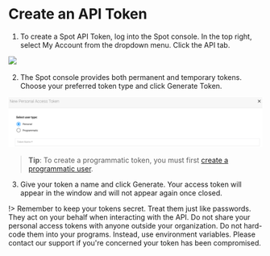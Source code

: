 <meta name="robots" content="noindex">

# Create an API Token

1. To create a Spot API Token, log into the Spot console. In the top right, select My Account from the dropdown menu. Click the API tab.

<img src="/administration/_media/api-create-api-token-01.png" />

2. The Spot console provides both permanent and temporary tokens. Choose your preferred token type and click Generate Token.

<img src="/administration/_media/api-create-api-token-04.png" />

> **Tip**: To create a programmatic token, you must first [create a programmatic user](administration/users/programmatic-users).

3. Give your token a name and click Generate. Your access token will appear in the window and will not appear again once closed.

!> Remember to keep your tokens secret. Treat them just like passwords. They act on your behalf when interacting with the API. Do not share your personal access tokens with anyone outside your organization. Do not hard-code them into your programs. Instead, use environment variables. Please contact our support if you're concerned your token has been compromised.
